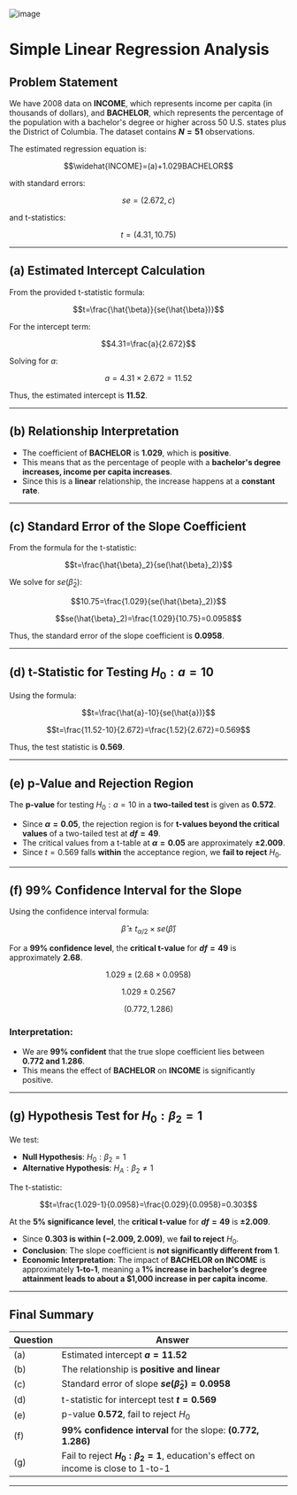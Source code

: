 ![image](https://github.com/user-attachments/assets/7e1d36db-a000-41ec-ad37-6a0b7e88be62)

# Simple Linear Regression Analysis

## Problem Statement
We have 2008 data on **INCOME**, which represents income per capita (in thousands of dollars), and **BACHELOR**, which represents the percentage of the population with a bachelor's degree or higher across 50 U.S. states plus the District of Columbia. The dataset contains **$N = 51$** observations.

The estimated regression equation is:

$$\widehat{INCOME}=(a)+1.029BACHELOR$$

with standard errors:

$$se=(2.672,c)$$

and t-statistics:

$$t=(4.31,10.75)$$

---

## (a) Estimated Intercept Calculation
From the provided t-statistic formula:

$$t=\frac{\hat{\beta}}{se(\hat{\beta})}$$

For the intercept term:

$$4.31=\frac{a}{2.672}$$

Solving for $a$:

$$a=4.31\times2.672=11.52$$

Thus, the estimated intercept is **$11.52$**.

---

## (b) Relationship Interpretation
- The coefficient of **BACHELOR** is **$1.029$**, which is **positive**.
- This means that as the percentage of people with a **bachelor's degree increases, income per capita increases**.
- Since this is a **linear** relationship, the increase happens at a **constant rate**.

---

## (c) Standard Error of the Slope Coefficient
From the formula for the t-statistic:

$$t=\frac{\hat{\beta}_2}{se(\hat{\beta}_2)}$$

We solve for $se(\hat{\beta}_2)$:

$$10.75=\frac{1.029}{se(\hat{\beta}_2)}$$

$$se(\hat{\beta}_2)=\frac{1.029}{10.75}=0.0958$$

Thus, the standard error of the slope coefficient is **$0.0958$**.

---

## (d) t-Statistic for Testing $H_0: a=10$

Using the formula:

$$t=\frac{\hat{a}-10}{se(\hat{a})}$$

$$t=\frac{11.52-10}{2.672}=\frac{1.52}{2.672}=0.569$$

Thus, the test statistic is **$0.569$**.

---

## (e) p-Value and Rejection Region

The **p-value** for testing $H_0: a=10$ in a **two-tailed test** is given as **$0.572$**.

- Since **$\alpha=0.05$**, the rejection region is for **t-values beyond the critical values** of a two-tailed test at **$df=49$**.
- The critical values from a t-table at **$\alpha=0.05$** are approximately **$\pm2.009$**.
- Since $t=0.569$ falls **within** the acceptance region, we **fail to reject** $H_0$.

---

## (f) 99% Confidence Interval for the Slope

Using the confidence interval formula:

$$\hat{\beta}\pm t_{\alpha/2}\times se(\hat{\beta})$$

For a **99% confidence level**, the **critical t-value** for **$df=49$** is approximately **$2.68$**.

$$1.029\pm(2.68\times0.0958)$$

$$1.029\pm0.2567$$

$$(0.772,1.286)$$


### Interpretation:

- We are **99% confident** that the true slope coefficient lies between **$0.772$ and $1.286$**.
- This means the effect of **BACHELOR** on **INCOME** is significantly positive.

---

## (g) Hypothesis Test for $H_0: \beta_2=1$

We test:
- **Null Hypothesis**: $H_0: \beta_2=1$
- **Alternative Hypothesis**: $H_A: \beta_2\neq1$

The t-statistic:

$$t=\frac{1.029-1}{0.0958}=\frac{0.029}{0.0958}=0.303$$

At the **5% significance level**, the **critical t-value** for **$df=49$** is **$\pm2.009$**.

- Since **$0.303$ is within $(-2.009,2.009)$**, we **fail to reject** $H_0$.
- **Conclusion**: The slope coefficient is **not significantly different from 1**.
- **Economic Interpretation**: The impact of **BACHELOR on INCOME** is approximately **1-to-1**, meaning a **1% increase in bachelor's degree attainment leads to about a $1,000 increase in per capita income**.

---

## **Final Summary**
| Question | Answer |
|----------|--------|
| (a) | Estimated intercept **$a=11.52$** |
| (b) | The relationship is **positive and linear** |
| (c) | Standard error of slope **$se(\hat{\beta}_2)=0.0958$** |
| (d) | t-statistic for intercept test **$t=0.569$** |
| (e) | p-value **$0.572$**, fail to reject $H_0$ |
| (f) | **99% confidence interval** for the slope: **$(0.772,1.286)$** |
| (g) | Fail to reject **$H_0: \beta_2=1$**, education's effect on income is close to 1-to-1 |

---

